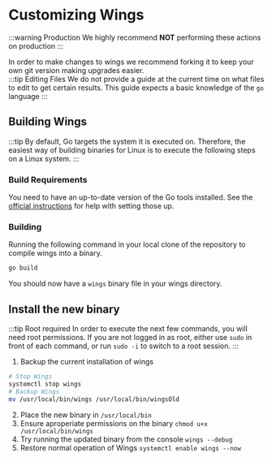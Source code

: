 # Customizing Wings
:::warning Production
We highly recommend **NOT** performing these actions on production
:::

In order to make changes to wings we recommend forking it to keep your own git version making upgrades easier. <br />
:::tip Editing Files
We do not provide a guide at the current time on what files to edit to get certain results. This guide expects a basic knowledge of the `go` language
:::

## Building Wings
:::tip
By default, Go targets the system it is executed on. Therefore, the easiest way of building binaries for Linux is to execute the following steps on a Linux system.
:::

### Build Requirements
You need to have an up-to-date version of the Go tools installed. See the [official instructions](https://golang.org/doc/install) for help with setting those up.

### Building
Running the following command in your local clone of the repository to compile wings into a binary.
```bash
go build
```
You should now have a `wings` binary file in your wings directory.
## Install the new binary

:::tip Root required
In order to execute the next few commands, you will need root permissions. If you are not logged in as root, either use `sudo` in front of each command, or run `sudo -i` to switch to a root session.
:::

1. Backup the current installation of wings

```bash
# Stop Wings
systemctl stop wings
# Backup Wings
mv /usr/local/bin/wings /usr/local/bin/wingsOld
```
2. Place the new binary in `/usr/local/bin`
3. Ensure aproperiate permissions on the binary `chmod u+x /usr/local/bin/wings`
4. Try running the updated binary from the console `wings --debug`
5. Restore normal operation of Wings `systemctl enable wings --now`
